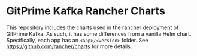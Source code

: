 GitPrime Kafka Rancher Charts
==============
This repository includes the charts used in the rancher deployment of GitPrime Kafka.
As such, it has some differences from a vanilla Helm chart.
Specifically, each app has an `<app>/<version>` folder.
See https://github.com/rancher/charts for more details.

